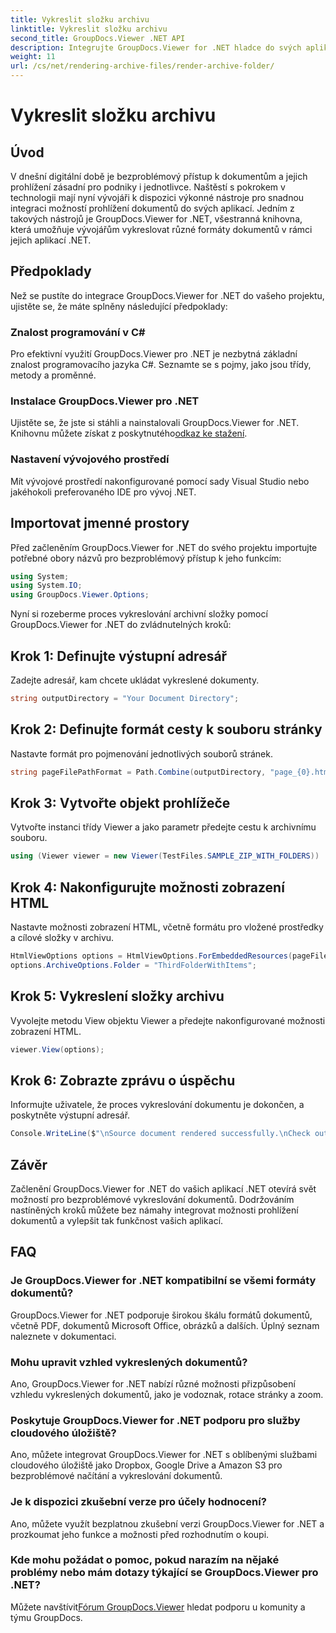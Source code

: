 ```yaml
---
title: Vykreslit složku archivu
linktitle: Vykreslit složku archivu
second_title: GroupDocs.Viewer .NET API
description: Integrujte GroupDocs.Viewer for .NET hladce do svých aplikací .NET pro efektivní vykreslování a prohlížení dokumentů.
weight: 11
url: /cs/net/rendering-archive-files/render-archive-folder/
---
```


# Vykreslit složku archivu

## Úvod
V dnešní digitální době je bezproblémový přístup k dokumentům a jejich prohlížení zásadní pro podniky i jednotlivce. Naštěstí s pokrokem v technologii mají nyní vývojáři k dispozici výkonné nástroje pro snadnou integraci možností prohlížení dokumentů do svých aplikací. Jedním z takových nástrojů je GroupDocs.Viewer for .NET, všestranná knihovna, která umožňuje vývojářům vykreslovat různé formáty dokumentů v rámci jejich aplikací .NET.
## Předpoklady
Než se pustíte do integrace GroupDocs.Viewer for .NET do vašeho projektu, ujistěte se, že máte splněny následující předpoklady:
### Znalost programování v C#
Pro efektivní využití GroupDocs.Viewer pro .NET je nezbytná základní znalost programovacího jazyka C#. Seznamte se s pojmy, jako jsou třídy, metody a proměnné.
### Instalace GroupDocs.Viewer pro .NET
Ujistěte se, že jste si stáhli a nainstalovali GroupDocs.Viewer for .NET. Knihovnu můžete získat z poskytnutého[odkaz ke stažení](https://releases.groupdocs.com/viewer/net/).
### Nastavení vývojového prostředí
Mít vývojové prostředí nakonfigurované pomocí sady Visual Studio nebo jakéhokoli preferovaného IDE pro vývoj .NET.

## Importovat jmenné prostory
Před začleněním GroupDocs.Viewer for .NET do svého projektu importujte potřebné obory názvů pro bezproblémový přístup k jeho funkcím:
```csharp
using System;
using System.IO;
using GroupDocs.Viewer.Options;
```

Nyní si rozeberme proces vykreslování archivní složky pomocí GroupDocs.Viewer for .NET do zvládnutelných kroků:
## Krok 1: Definujte výstupní adresář
Zadejte adresář, kam chcete ukládat vykreslené dokumenty.
```csharp
string outputDirectory = "Your Document Directory";
```
## Krok 2: Definujte formát cesty k souboru stránky
Nastavte formát pro pojmenování jednotlivých souborů stránek.
```csharp
string pageFilePathFormat = Path.Combine(outputDirectory, "page_{0}.html");
```
## Krok 3: Vytvořte objekt prohlížeče
Vytvořte instanci třídy Viewer a jako parametr předejte cestu k archivnímu souboru.
```csharp
using (Viewer viewer = new Viewer(TestFiles.SAMPLE_ZIP_WITH_FOLDERS))
```
## Krok 4: Nakonfigurujte možnosti zobrazení HTML
Nastavte možnosti zobrazení HTML, včetně formátu pro vložené prostředky a cílové složky v archivu.
```csharp
HtmlViewOptions options = HtmlViewOptions.ForEmbeddedResources(pageFilePathFormat);
options.ArchiveOptions.Folder = "ThirdFolderWithItems";
```
## Krok 5: Vykreslení složky archivu
Vyvolejte metodu View objektu Viewer a předejte nakonfigurované možnosti zobrazení HTML.
```csharp
viewer.View(options);
```
## Krok 6: Zobrazte zprávu o úspěchu
Informujte uživatele, že proces vykreslování dokumentu je dokončen, a poskytněte výstupní adresář.
```csharp
Console.WriteLine($"\nSource document rendered successfully.\nCheck output in {outputDirectory}.");
```

## Závěr
Začlenění GroupDocs.Viewer for .NET do vašich aplikací .NET otevírá svět možností pro bezproblémové vykreslování dokumentů. Dodržováním nastíněných kroků můžete bez námahy integrovat možnosti prohlížení dokumentů a vylepšit tak funkčnost vašich aplikací.
## FAQ
### Je GroupDocs.Viewer for .NET kompatibilní se všemi formáty dokumentů?
GroupDocs.Viewer for .NET podporuje širokou škálu formátů dokumentů, včetně PDF, dokumentů Microsoft Office, obrázků a dalších. Úplný seznam naleznete v dokumentaci.
### Mohu upravit vzhled vykreslených dokumentů?
Ano, GroupDocs.Viewer for .NET nabízí různé možnosti přizpůsobení vzhledu vykreslených dokumentů, jako je vodoznak, rotace stránky a zoom.
### Poskytuje GroupDocs.Viewer for .NET podporu pro služby cloudového úložiště?
Ano, můžete integrovat GroupDocs.Viewer for .NET s oblíbenými službami cloudového úložiště jako Dropbox, Google Drive a Amazon S3 pro bezproblémové načítání a vykreslování dokumentů.
### Je k dispozici zkušební verze pro účely hodnocení?
Ano, můžete využít bezplatnou zkušební verzi GroupDocs.Viewer for .NET a prozkoumat jeho funkce a možnosti před rozhodnutím o koupi.
### Kde mohu požádat o pomoc, pokud narazím na nějaké problémy nebo mám dotazy týkající se GroupDocs.Viewer pro .NET?
 Můžete navštívit[Fórum GroupDocs.Viewer](https://forum.groupdocs.com/c/viewer/9) hledat podporu u komunity a týmu GroupDocs.